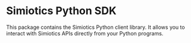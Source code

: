 # Simiotics Python SDK

This package contains the Simiotics Python client library. It allows you to interact with Simiotics
APIs directly from your Python programs.
